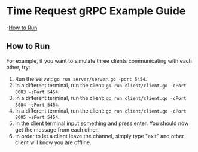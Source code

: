 # Time Request gRPC Example Guide

-[How to Run](#how-to-run)

## How to Run
For example, if you want to simulate three clients communicating with each other, try:
1. Run the server: `go run server/server.go -port 5454`.
2. In a different terminal, run the client: `go run client/client.go -cPort 8083 -sPort 5454`.
3. In a different terminal, run the client: `go run client/client.go -cPort 8084 -sPort 5454`.
4. In a different terminal, run the client: `go run client/client.go -cPort 8085 -sPort 5454`.
5. In the client terminal input something and press enter. You should now get the message from each other.
6. In order to let a client leave the channel, simply type "exit" and other client will know you are offline.
